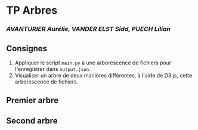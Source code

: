 # TP Arbres

### *AVANTURIER Aurélie, VANDER ELST Sidd, PUECH Lilian*

## Consignes

1. Appliquer le script ``main.py`` à une arborescence de fichiers pour l'enregistrer dans ``output.json``.
2. Visualiser un arbre de deux manières différentes, à l'aide de D3.js, cette arborescence de fichiers.

## Premier arbre

## Second arbre

